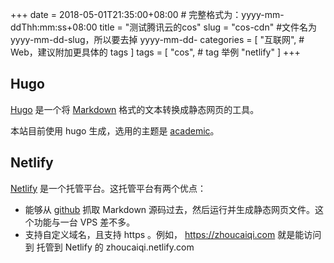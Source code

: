 +++
date = 2018-05-01T21:35:00+08:00 # 完整格式为：yyyy-mm-ddThh:mm:ss+08:00
title = "测试腾讯云的cos" 
slug = "cos-cdn" #文件名为 yyyy-mm-dd-slug，所以要去掉 yyyy-mm-dd-
categories = [
    "互联网", # Web，建议附加更具体的 tags
]
tags = [
    "cos", # tag 举例
    "netlify"
]
+++
## Hugo
[Hugo](https://gohugo.io/) 是一个将 [Markdown](https://zh.wikipedia.org/zh-hans/Markdown) 格式的文本转换成静态网页的工具。

本站目前使用 hugo 生成，选用的主题是 [academic](https://themes.gohugo.io/academic/)。

## Netlify
[Netlify](https://www.netlify.com/) 是一个托管平台。这托管平台有两个优点：

* 能够从 [github](https://github.com/) 抓取 Markdown 源码过去，然后运行并生成静态网页文件。这个功能与一台 VPS 差不多。
* 支持自定义域名，且支持 https 。例如， https://zhoucaiqi.com 就是能访问到 托管到 Netlify 的 zhoucaiqi.netlify.com
